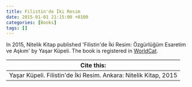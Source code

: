 ```yaml
---
title: Filistin'de İki Resim
date: 2015-01-01 21:15:00 +0100
categories: [Books]
tags: []
---
```


In 2015, Nitelik Kitap published 'Filistin'de İki Resim: Özgürlüğüm Esaretim ve Aşkım' by Yaşar Küpeli. The book is registered in [WorldCat](https://search.worldcat.org/title/1162993951).


| Cite this:   |
|--------|
| Yaşar Küpeli. Filistin'de İki Resim. Ankara: Nitelik Kitap, 2015

 